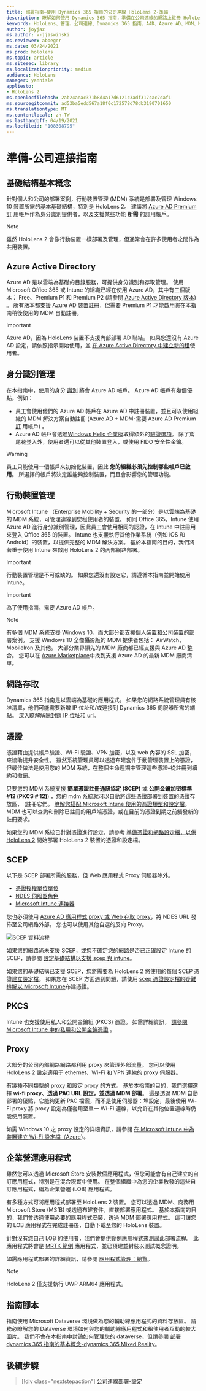 ```yaml
---
title: 部署指南–使用 Dynamics 365 指南的公司連線 HoloLens 2-準備
description: 瞭解如何使用 Dynamics 365 指南，準備在公司連線的網路上註冊 HoloLens 2 裝置。
keywords: HoloLens、管理、公司連線、Dynamics 365 指南、AAD、Azure AD、MDM、Mobile 裝置管理
author: joyjaz
ms.author: v-jjaswinski
ms.reviewer: aboeger
ms.date: 03/24/2021
ms.prod: hololens
ms.topic: article
ms.sitesec: library
ms.localizationpriority: medium
audience: HoloLens
manager: yannisle
appliesto:
- HoloLens 2
ms.openlocfilehash: 2ab24aeac371b8d4a17d6121c3adf317cac7daf1
ms.sourcegitcommit: ad53ba5edd567a18f0c172578d78db3190701650
ms.translationtype: MT
ms.contentlocale: zh-TW
ms.lasthandoff: 04/19/2021
ms.locfileid: "108308795"
---
```

# <a name="prepare---corporate-connected-guide"></a>準備-公司連接指南
## <a name="infrastructure-essentials"></a>基礎結構基本概念
針對個人和公司的部署案例，行動裝置管理 (MDM) 系統是部署及管理 Windows 10 裝置所需的基本基礎結構，特別是 HoloLens 2。 建議將 [Azure AD Premium 訂](https://docs.microsoft.com/azure/active-directory/fundamentals/active-directory-get-started-premium) 用帳戶作為身分識別提供者，以及支援某些功能 **所需** 的訂用帳戶。

> [!NOTE]
> 雖然 HoloLens 2 會像行動裝置一樣部署及管理，但通常會在許多使用者之間作為共用裝置。

## <a name="azure-active-directory"></a>Azure Active Directory
Azure AD 是以雲端為基礎的目錄服務，可提供身分識別和存取管理。 使用 Microsoft Office 365 或 Intune 的組織已經在使用 Azure AD，其中有三個版本： Free、Premium P1 和 Premium P2 (請參閱 [Azure Active Directory 版本](https://azure.microsoft.com/documentation/articles/active-directory-editions)) 。 所有版本都支援 Azure AD 裝置註冊，但需要 Premium P1 才能啟用將在本指南稍後使用的 MDM 自動註冊。
> [!Important]
> Azure AD，因為 HoloLens 裝置不支援內部部署 AD 聯結。 如果您還沒有 Azure AD 設定，請依照指示開始使用，並 [在 Azure Active Directory 中建立新的租](https://docs.microsoft.com/azure/active-directory/fundamentals/active-directory-access-create-new-tenant)使用者。

## <a name="identity-management"></a>身分識別管理
在本指南中，使用的身分 [識別](https://docs.microsoft.com/hololens/hololens-identity) 將會 Azure AD 帳戶。 Azure AD 帳戶有幾個優點，例如：
- 員工會使用他們的 Azure AD 帳戶在 Azure AD 中註冊裝置，並且可以使用組織的 MDM 解決方案自動註冊 (Azure AD + MDM-需要 Azure AD Premium [訂](https://docs.microsoft.com/azure/active-directory/fundamentals/active-directory-get-started-premium) 用帳戶) 。
- Azure AD 帳戶會透過[Windows Hello 企業版](https://docs.microsoft.com/windows/security/identity-protection/hello-for-business/hello-identity-verification)取得額外的[驗證選項](https://docs.microsoft.com/hololens/hololens-identity)。 除了鳶尾花登入外，使用者還可以從其他裝置登入，或使用 FIDO 安全性金鑰。

> [!WARNING] 
> 員工只能使用一個帳戶來初始化裝置，因此 **您的組織必須先控制哪些帳戶已啟用**。 所選擇的帳戶將決定誰能夠控制裝置，而且會影響您的管理功能。

## <a name="mobile-device-management"></a>行動裝置管理
Microsoft Intune （Enterprise Mobility + Security 的一部分）是以雲端為基礎的 MDM 系統，可管理連線到您租使用者的裝置。 如同 Office 365，Intune 使用 Azure AD 進行身分識別管理，因此員工會使用相同的認證，在 Intune 中註冊用來登入 Office 365 的裝置。 Intune 也支援執行其他作業系統（例如 iOS 和 Android）的裝置，以提供完整的 MDM 解決方案。 基於本指南的目的，我們將著重于使用 Intune 來啟用 HoloLens 2 的內部網路部署。
> [!Important] 
> 行動裝置管理是不可或缺的。 如果您還沒有設定它，請遵循本指南並開始使用 Intune。

> [!Important]
> 為了使用指南，需要 Azure AD 帳戶。

> [!Note] 
> 有多個 MDM 系統支援 Windows 10，而大部分都支援個人裝置和公司裝置的部署案例。 支援 Windows 10 全像攝影版的 MDM 提供者包括： AirWatch、MobileIron 及其他。 大部分業界領先的 MDM 廠商都已經支援與 Azure AD 整合。 您可以在 [Azure Marketplace](https://azuremarketplace.microsoft.com/marketplace/apps/category/azure-active-directory-apps)中找到支援 Azure AD 的最新 MDM 廠商清單。

## <a name="network-access"></a>網路存取 
Dynamics 365 指南是以雲端為基礎的應用程式。 如果您的網路系統管理員有核准清單，他們可能需要新增 IP 位址和/或連接到 Dynamics 365 伺服器所需的端點。 [深入瞭解解除封鎖 IP 位址和 url](https://docs.microsoft.com/power-platform/admin/online-requirements#ip-addresses-and-urls)。

## <a name="certificates"></a>憑證
憑證藉由提供帳戶驗證、Wi-Fi 驗證、VPN 加密，以及 web 內容的 SSL 加密，來協助提升安全性。 雖然系統管理員可以透過布建套件手動管理裝置上的憑證，但最佳做法是使用您的 MDM 系統，在整個生命週期中管理這些憑證–從註冊到續約和撤銷。 

只要您的 MDM 系統支援 **簡單憑證註冊通訊協定 (SCEP)** 或 **公開金鑰加密標準 #12 (PKCS # 12)**) ，您的 mdm 系統就可以自動將這些憑證部署到裝置的憑證存放區， (註冊它們。 [瞭解您搭配 Microsoft Intune 使用的憑證類型和設定檔](https://docs.microsoft.com/mem/intune/protect/certificates-configure)。 MDM 也可以查詢和刪除已註冊的用戶端憑證，或在目前的憑證到期之前觸發新的註冊要求。
 
如果您的 MDM 系統已針對憑證進行設定，請參考 [準備憑證和網路設定檔，以供 HoloLens 2](https://docs.microsoft.com/hololens/hololens-certificates-network) 開始部署 HoloLens 2 裝置的憑證和設定檔。

## <a name="scep"></a>SCEP

以下是 SCEP 部署所需的服務，但 Web 應用程式 Proxy 伺服器除外。
- [憑證授權單位單位](https://docs.microsoft.com/previous-versions/windows/it-pro/windows-server-2012-R2-and-2012/jj125375(v=ws.11))
- [NDES 伺服器角色](https://docs.microsoft.com/previous-versions/windows/it-pro/windows-server-2012-R2-and-2012/hh831498(v=ws.11))
- [Microsoft Intune 連接器](https://docs.microsoft.com/mem/intune/protect/certificates-scep-configure#install-the-microsoft-intune-connector)

您也必須使用 [Azure AD 應用程式 proxy 或 Web 存取 proxy](https://docs.microsoft.com/azure/active-directory/manage-apps/application-proxy-add-on-premises-application)，將 NDES URL 發佈至公司網路外部。 您也可以使用其他自選的反向 Proxy。

![SCEP 資料流程](./images/hololens2-scep-info-flow.png)

如果您的網路尚未支援 SCEP，或您不確定您的網路是否已正確設定 Intune 的 SCEP，請參閱  [設定基礎結構以支援 scep 與 intune](https://docs.microsoft.com/mem/intune/protect/certificates-scep-configure)。

如果您的基礎結構已支援 SCEP，您將需要為 HoloLens 2 將使用的每個 SCEP 憑證[建立](https://docs.microsoft.com/mem/intune/protect/certificates-profile-scep)[設定檔](https://docs.microsoft.com/mem/configmgr/protect/deploy-use/create-certificate-profiles)。 如果您在 SCEP 方面遇到問題，請使用 [scep 憑證設定檔的疑難排解以 Microsoft Intune](https://docs.microsoft.com/troubleshoot/mem/intune/troubleshoot-scep-certificate-profiles)布建憑證。

## <a name="pkcs"></a>PKCS
Intune 也支援使用私人和公開金鑰組 (PKCS) 憑證。 如需詳細資訊， [請參閱 Microsoft Intune 中的私用和公開金鑰憑證](https://docs.microsoft.com/mem/intune/protect/certificates-pfx-configure) 。

## <a name="proxy"></a>Proxy
大部分的公司內部網路網路都利用 proxy 來管理外部流量。 您可以使用 HoloLens 2 設定適用于 ethernet、Wi-Fi 和 VPN 連線的 proxy 伺服器。

有幾種不同類型的 proxy 和設定 proxy 的方式。 基於本指南的目的，我們選擇選擇 **wi-fi proxy、透過 PAC URL 設定，並透過 MDM 部署**。 這是透過 MDM 自動部署的優點，它能夠更新 PAC 檔案，而不是使用伺服器：埠設定，最後使用 Wi-Fi proxy 將 proxy 設定為僅套用至單一 Wi-Fi 連線，以允許在其他位置連線時仍能使用裝置。 


如需 Windows 10 之 proxy 設定的詳細資訊，請參閱 [在 Microsoft Intune 中為裝置建立 Wi-Fi 設定檔（Azure](https://docs.microsoft.com/mem/intune/configuration/wi-fi-settings-configure)）。

## <a name="line-of-business-apps"></a>企業營運應用程式 
雖然您可以透過 Microsoft Store 安裝數個應用程式，但您可能會有自己建立的自訂應用程式，特別是在混合現實中使用。 在整個組織中為您的企業散發的這些自訂應用程式，稱為企業營運 (LOB) 應用程式。
  
有多種方式可將應用程式部署至 HoloLens 2 裝置。 您可以透過 MDM、商務用 Microsoft Store (MSfB) 或透過布建套件，直接部署應用程式。 基於本指南的目的，我們會透過使用必要的應用程式安裝，透過 MDM 部署應用程式。 這可讓您的 LOB 應用程式在完成註冊後，自動下載至您的 HoloLens 裝置。

針對沒有您自己 LOB 的使用者，我們會提供範例應用程式來測試此部署流程。 此應用程式將會是 [MRTK 範例](https://aka.ms/HoloLensDocs-Sample-MRTK-Examples-App) 應用程式，並已預建並封裝以測試概念證明。
 
如需應用程式部署的詳細資訊，請參閱 [應用程式管理：總覽](https://docs.microsoft.com/hololens/app-deploy-overview)。

> [!NOTE]
> HoloLens 2 僅支援執行 UWP ARM64 應用程式。

## <a name="guides-playbook"></a>指南腳本
指南使用 Microsoft Dataverse 環境做為您的輔助線應用程式的資料存放區。 請務必瞭解您的 Dataverse 環境如何與您的輔助線應用程式和租使用者互動的較大圖片。 我們不會在本指南中討論如何管理您的 dataverse，但請參閱 [部署 dynamics 365 指南的基本概念-dynamics 365 Mixed Reality](https://docs.microsoft.com/dynamics365/mixed-reality/guides/admin-deployment-playbook)。

## <a name="next-step"></a>後續步驟 
> [!div class="nextstepaction"]
> [公司連線部署-設定](hololens2-corp-connected-configure.md)